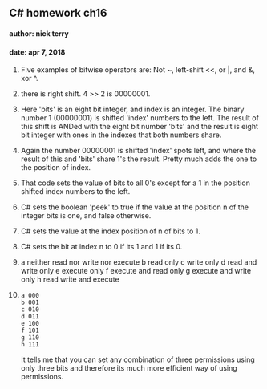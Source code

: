 ## C# homework ch16 
#### author: nick terry
#### date: apr 7, 2018  

1. Five examples of bitwise operators are: Not ~, left-shift <<, or |, and &, xor ^.  

2. there is right shift. 4 >> 2 is 00000001.  

3. Here 'bits' is an eight bit integer, and index is an integer. The binary number 1 (00000001) 
is shifted 'index' numbers to the left. The result of this shift is ANDed with the eight bit 
number 'bits' and the result is eight bit integer with ones in the indexes that both numbers share. 

4. Again the number 00000001 is shifted 'index' spots left, and where the result of this and 
'bits' share 1's the result. Pretty much adds the one to the position of index.  

5. That code sets the value of bits to all 0's except for a 1 in the position shifted index 
numbers to the left. 

6. C# sets the boolean 'peek' to true if the value at the position n of the integer bits is one, 
and false otherwise.  

7. C# sets the value at the index position of n of bits to 1.  

8. C# sets the bit at index n to 0 if its 1 and 1 if its 0.  

9. a neither read nor write nor execute
	b read only
	c write only
	d read and write only
	e execute only
	f execute and read only
	g execute and write only
	h read write and execute
	
10. 	a 000
		b 001
		c 010
		d 011
		e 100
		f 101
		g 110
		h 111
		
	It tells me that you can set any combination of three permissions using only 
	three bits and therefore its much more efficient way of using permissions.